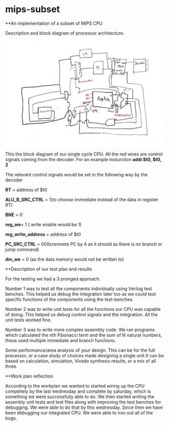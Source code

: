 # mips-subset
**An implementation of a subset of MIPS CPU



 Description and block diagram of  processor architecture.

![alt text](https://github.com/concavegit/mips-subset/blob/master/CPU%20schematic.jpg
)

This the block diagram of our single cycle CPU. All the red wires are control signals coming from the decoder. 
For an example insturction **addi $t0, $t0, 2**

The relevant control signals would be set in the following way by the decoder


**RT** = address of $t0


**ALU_B_SRC_CTRL** = 1(to choose immediate instead of the data in register RT)


**BNE** = 0


**reg_we**= 1 ( write enable would be 1)


**reg_write_address** = address of $t0


**PC_SRC_CTRL** = 00(Icremnets PC by 4 as it should as there is no branch or jump command)


**dm_we** = 0 (as the data memory would not be written to)




**Description of our test plan and results

For the testing we had a 3 pronged approach. 

Number 1 was to test all the components individually using Verilog test benches. This helped us debug the integration later too as we could test specific functions of the components using the test-benches.

Number 2 was to write unit tests for all the functions our CPU was capable of doing. This helped us debug control signals and the integration. All the unit tests worked fine.

Number 3 was to write more complex assembly code. We ran programs which calculated the nth Fibonacci term and the sum of N natural numbers, these used multiple immediate and branch functions.

Some performance/area analysis of your design. This can be for the full processor, or a case study of choices made designing a single unit.It can be based on calculation, simulation, Vivado synthesis results, or a mix of all three.

**Work plan reflection

According to the workplan we wanted to started wiring up the CPU completely by the last wednesday and complete by saturday, which is something we were successfully able to do. We then started writing the assembly unit tests and test files along with improving the test benches for debugging. We were able to do that by this wednesday. Since then we have been debugging our integrated CPU. We were able to iron out all of the bugs.
